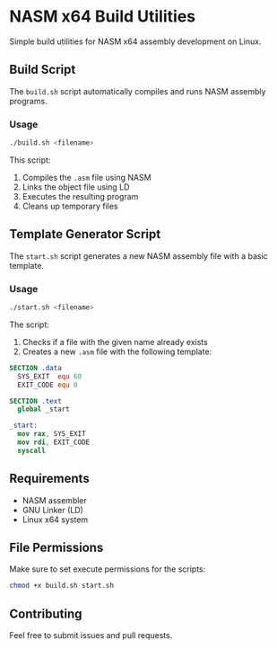 # NASM x64 Build Utilities

Simple build utilities for NASM x64 assembly development on Linux.

## Build Script

The `build.sh` script automatically compiles and runs NASM assembly programs.

### Usage

```bash
./build.sh <filename>
```

This script:
1. Compiles the `.asm` file using NASM
2. Links the object file using LD
3. Executes the resulting program
4. Cleans up temporary files

## Template Generator Script

The `start.sh` script generates a new NASM assembly file with a basic template.

### Usage

```bash
./start.sh <filename>
```

The script:
1. Checks if a file with the given name already exists
2. Creates a new `.asm` file with the following template:
```nasm
SECTION .data
  SYS_EXIT  equ 60
  EXIT_CODE equ 0

SECTION .text
  global _start

_start:
  mov rax, SYS_EXIT
  mov rdi, EXIT_CODE
  syscall
```

## Requirements

- NASM assembler
- GNU Linker (LD)
- Linux x64 system

## File Permissions

Make sure to set execute permissions for the scripts:
```bash
chmod +x build.sh start.sh
```

## Contributing

Feel free to submit issues and pull requests.

